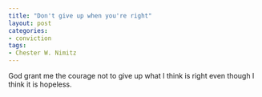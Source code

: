 ```yaml
---
title: "Don't give up when you're right"
layout: post
categories:
- conviction
tags:
- Chester W. Nimitz
---
```


God grant me the courage not to give up what I think is right even though I think it is hopeless.